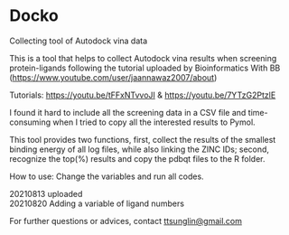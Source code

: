 # Docko
Collecting tool of Autodock vina data

This is a tool that helps to collect Autodock vina results 
when screening protein-ligands following the tutorial uploaded 
by Bioinformatics With BB (https://www.youtube.com/user/jaannawaz2007/about)

Tutorials:
https://youtu.be/tFFxNTvvoJI &
https://youtu.be/7YTzG2PtzlE

I found it hard to include all the screening data in a CSV file and
time-consuming when I tried to copy all the interested results to Pymol.

This tool provides two functions, first, collect the results of the smallest binding energy of all log files, while also linking the ZINC IDs;
second, recognize the top(%) results and copy the pdbqt files to the R folder.

How to use:
Change the variables and run all codes.

20210813 uploaded <br/>
20210820 Adding a variable of ligand numbers

For further questions or advices, contact ttsunglin@gmail.com


